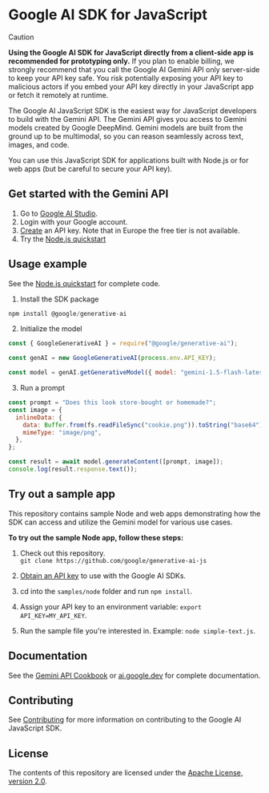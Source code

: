 # Google AI SDK for JavaScript

> [!CAUTION]
> **Using the Google AI SDK for JavaScript directly from a client-side app is
> recommended for prototyping only.** If you plan to enable billing, we strongly
> recommend that you call the Google AI Gemini API only server-side to keep your
> API key safe. You risk potentially exposing your API key to malicious actors
> if you embed your API key directly in your JavaScript app or fetch it remotely
> at runtime.

The Google AI JavaScript SDK is the easiest way for JavaScript developers to build with the Gemini API. The Gemini API gives you access to Gemini models created by Google DeepMind. Gemini models are built from the ground up to be multimodal, so you can reason seamlessly across text, images, and code.

You can use this JavaScript SDK for applications built with Node.js or for web apps (but be careful to secure your API key).

## Get started with the Gemini API
1. Go to [Google AI Studio](https://aistudio.google.com/).
2. Login with your Google account.
3. [Create](https://aistudio.google.com/app/apikey) an API key. Note that in Europe the free tier is not available.
4. Try the [Node.js quickstart](https://ai.google.dev/tutorials/node_quickstart)


## Usage example
See the [Node.js quickstart](https://ai.google.dev/tutorials/node_quickstart) for complete code.
 
1. Install the SDK package

```js
npm install @google/generative-ai
```

2. Initialize the model
```js
const { GoogleGenerativeAI } = require("@google/generative-ai");

const genAI = new GoogleGenerativeAI(process.env.API_KEY);

const model = genAI.getGenerativeModel({ model: "gemini-1.5-flash-latest" });
```

3. Run a prompt
```js
const prompt = "Does this look store-bought or homemade?";
const image = {
  inlineData: {
    data: Buffer.from(fs.readFileSync("cookie.png")).toString("base64"),
    mimeType: "image/png",
  },
};

const result = await model.generateContent([prompt, image]);
console.log(result.response.text());
```

## Try out a sample app

This repository contains sample Node and web apps demonstrating how the SDK can access and utilize the Gemini model for various use cases.

**To try out the sample Node app, follow these steps:**

1.  Check out this repository.\
`git clone https://github.com/google/generative-ai-js`

1.  [Obtain an API key](https://makersuite.google.com/app/apikey) to use with the Google AI SDKs.

1.  cd into the `samples/node` folder and run `npm install`.

1.  Assign your API key to an environment variable: `export API_KEY=MY_API_KEY`.

1.  Run the sample file you're interested in. Example: `node simple-text.js`.

## Documentation

See the [Gemini API Cookbook](https://github.com/google-gemini/gemini-api-cookbook/) or [ai.google.dev](https://ai.google.dev) for complete documentation.

## Contributing

See [Contributing](/docs/contributing.md) for more information on contributing to the Google AI JavaScript SDK.

## License

The contents of this repository are licensed under the [Apache License, version 2.0](http://www.apache.org/licenses/LICENSE-2.0).
